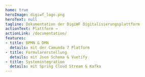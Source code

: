 ```yaml
---
home: true
heroImage: digiwf_logo.png
heroText: null
tagline: Dokumentation der DigiWF Digitalisierungsplattform
actionText: Plattform →
actionLink: /documentation/
features:
- title: BPMN & DMN
  details: mit der Camunda 7 Platform
- title: Formularerstellung
  details: mit Json Schema & Vuetify
- title: Systemintegration
  details: mit Spring Cloud Stream & Kafka
---
```

